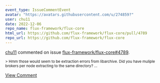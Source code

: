 ```yaml
---
event_type: IssueCommentEvent
avatar: "https://avatars.githubusercontent.com/u/274859?"
user: chu11
date: 2022-12-06
repo_name: flux-framework/flux-core
html_url: https://github.com/flux-framework/flux-core/pull/4789
repo_url: https://github.com/flux-framework/flux-core
---
```


<a href='https://github.com/chu11' target='_blank'>chu11</a> commented on issue <a href='https://github.com/flux-framework/flux-core/pull/4789' target='_blank'>flux-framework/flux-core#4789</a>.

<small>> Hmm those would seem to be extraction errors from libarchive. Did you have muliple brokers per node extracting to the same directory?...</small>

<a href='https://github.com/flux-framework/flux-core/pull/4789' target='_blank'>View Comment</a>
